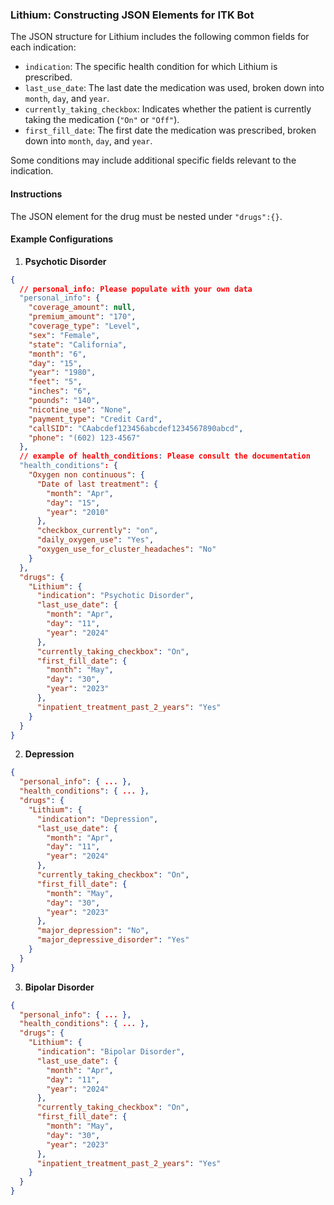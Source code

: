 ### Lithium: Constructing JSON Elements for ITK Bot

The JSON structure for Lithium includes the following common fields for each indication:

- `indication`: The specific health condition for which Lithium is prescribed.
- `last_use_date`: The last date the medication was used, broken down into `month`, `day`, and `year`.
- `currently_taking_checkbox`: Indicates whether the patient is currently taking the medication (`"On"` or `"Off"`).
- `first_fill_date`: The first date the medication was prescribed, broken down into `month`, `day`, and `year`.

Some conditions may include additional specific fields relevant to the indication.

#### Instructions

The JSON element for the drug must be nested under `"drugs":{}`.

#### Example Configurations

1. **Psychotic Disorder**

```json
{
  // personal_info: Please populate with your own data
  "personal_info": {
    "coverage_amount": null,
    "premium_amount": "170",
    "coverage_type": "Level",
    "sex": "Female",
    "state": "California",
    "month": "6",
    "day": "15",
    "year": "1980",
    "feet": "5",
    "inches": "6",
    "pounds": "140",
    "nicotine_use": "None",
    "payment_type": "Credit Card",
    "callSID": "CAabcdef123456abcdef1234567890abcd",
    "phone": "(602) 123-4567"
  },
  // example of health_conditions: Please consult the documentation
  "health_conditions": {
    "Oxygen non continuous": {
      "Date of last treatment": {
        "month": "Apr",
        "day": "15",
        "year": "2010"
      },
      "checkbox_currently": "on",
      "daily_oxygen_use": "Yes",
      "oxygen_use_for_cluster_headaches": "No"
    }
  },
  "drugs": {
    "Lithium": {
      "indication": "Psychotic Disorder",
      "last_use_date": {
        "month": "Apr",
        "day": "11",
        "year": "2024"
      },
      "currently_taking_checkbox": "On",
      "first_fill_date": {
        "month": "May",
        "day": "30",
        "year": "2023"
      },
      "inpatient_treatment_past_2_years": "Yes"
    }
  }
}
```

2. **Depression**

```json
{
  "personal_info": { ... },
  "health_conditions": { ... },
  "drugs": {
    "Lithium": {
      "indication": "Depression",
      "last_use_date": {
        "month": "Apr",
        "day": "11",
        "year": "2024"
      },
      "currently_taking_checkbox": "On",
      "first_fill_date": {
        "month": "May",
        "day": "30",
        "year": "2023"
      },
      "major_depression": "No",
      "major_depressive_disorder": "Yes"
    }
  }
}
```

3. **Bipolar Disorder**

```json
{
  "personal_info": { ... },
  "health_conditions": { ... },
  "drugs": {
    "Lithium": {
      "indication": "Bipolar Disorder",
      "last_use_date": {
        "month": "Apr",
        "day": "11",
        "year": "2024"
      },
      "currently_taking_checkbox": "On",
      "first_fill_date": {
        "month": "May",
        "day": "30",
        "year": "2023"
      },
      "inpatient_treatment_past_2_years": "Yes"
    }
  }
}
```
